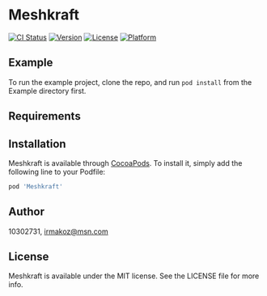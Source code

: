 # Meshkraft

[![CI Status](https://img.shields.io/travis/10302731/Meshkraft.svg?style=flat)](https://travis-ci.org/10302731/Meshkraft)
[![Version](https://img.shields.io/cocoapods/v/Meshkraft.svg?style=flat)](https://cocoapods.org/pods/Meshkraft)
[![License](https://img.shields.io/cocoapods/l/Meshkraft.svg?style=flat)](https://cocoapods.org/pods/Meshkraft)
[![Platform](https://img.shields.io/cocoapods/p/Meshkraft.svg?style=flat)](https://cocoapods.org/pods/Meshkraft)

## Example

To run the example project, clone the repo, and run `pod install` from the Example directory first.

## Requirements

## Installation

Meshkraft is available through [CocoaPods](https://cocoapods.org). To install
it, simply add the following line to your Podfile:

```ruby
pod 'Meshkraft'
```

## Author

10302731, irmakoz@msn.com

## License

Meshkraft is available under the MIT license. See the LICENSE file for more info.
